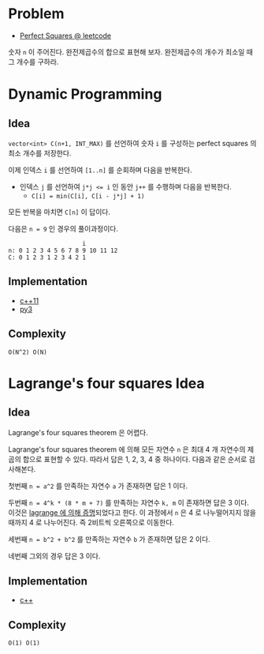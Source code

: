 # Problem

* [Perfect Squares @ leetcode](https://leetcode.com/explore/interview/card/top-interview-questions-hard/121/dynamic-programming/863/)

숫자 `n` 이 주어진다. 완전제곱수의 합으로 표현해 보자. 완전제곱수의
개수가 최소일 때 그 개수를 구하라.

# Dynamic Programming

## Idea

`vector<int> C(n+1, INT_MAX)` 를 선언하여 숫자 `i` 를 구성하는 perfect
squares 의 최소 개수를 저장한다.

이제 인덱스 `i` 를 선언하여 `[1..n]` 를 순회하며 다음을 반복한다.

* 인덱스 `j` 를 선언하여 `j*j <= i` 인 동안 `j++` 를 수행하며 다음을
  반복한다.
  * `C[i] = min(C[i], C[i - j*j] + 1)`
  
모든 반복을 마치면 `C[n]` 이 답이다.

다음은 `n = 9` 인 경우의 풀이과정이다.

```
                     i
n: 0 1 2 3 4 5 6 7 8 9 10 11 12
C: 0 1 2 3 1 2 3 4 2 1
```

## Implementation

* [c++11](a.cpp)
* [py3](a.py)

## Complexity

```
O(N^2) O(N)
```

# Lagrange's four squares Idea

## Idea

Lagrange's four squares theorem 은 어렵다.

Lagrange's four squares theorem 에 의해 모든 자연수 `n` 은 최대 4 개
자연수의 제곱의 합으로 표현할 수 있다.  따라서 답은 1, 2, 3, 4 중
하나이다. 다음과 같은 순서로 검사해본다.

첫번째 `n = a^2` 를 만족하는 자연수 `a` 가 존재하면 답은 1 이다.

두번째 `n = 4^k * (8 * m + 7)` 를 만족하는 자연수 `k, m` 이 존재하면
답은 3 이다.  이것은 [lagrange 에 의해
증명](http://mathworld.wolfram.com/LagrangesFour-SquareTheorem.html)되었다고
한다.  이 과정에서 `n` 은 4 로 나누떨어지지 않을 때까지 4 로
나누어진다. 즉 2비트씩 오른쪽으로 이동한다.

세번째 `n = b^2 + b^2` 를 만족하는 자연수 `b` 가 존재하면 답은 2 이다.

네번째 그외의 경우 답은 3 이다.

## Implementation

* [c++](lagrange.cpp)

## Complexity

```
O(1) O(1)
```

